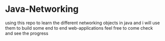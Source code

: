 # Java-Networking
 using this repo to learn the different networking objects in java and i will use them to build some end to end web-applications feel free to come check and see the progress
